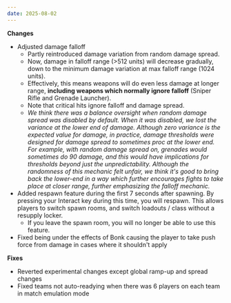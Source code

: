 ```yaml
---
date: 2025-08-02
---
```


**Changes**

* Adjusted damage falloff
  * Partly reintroduced damage variation from random damage spread. 
  * Now, damage in falloff range (>512 units) will decrease gradually, down to the minimum damage variation at max falloff range (1024 units).
  * Effectively, this means weapons will do even less damage at longer range, **including weapons which normally ignore falloff** (Sniper Rifle and Grenade Launcher).
  * Note that critical hits ignore falloff and damage spread.
  * _We think there was a balance oversight when random damage spread was disabled by default. When it was disabled, we lost the variance at the lower end of damage. Although zero variance is the expected value for damage, in practice, damage thresholds were designed for damage spread to sometimes proc at the lower end. For example, with random damage spread on, grenades would sometimes do 90 damage, and this would have implications for thresholds beyond just the unpredictability. Although the randomness of this mechanic felt unfair, we think it's good to bring back the lower-end in a way which further encourages fights to take place at closer range, further emphasizing the falloff mechanic._
* Added respawn feature during the first 7 seconds after spawning. By pressing your Interact key during this time, you will respawn. This allows players to switch spawn rooms, and switch loadouts / class without a resupply locker.
  * If you leave the spawn room, you will no longer be able to use this feature.
* Fixed being under the effects of Bonk causing the player to take push force from damage in cases where it shouldn't apply

**Fixes**

* Reverted experimental changes except global ramp-up and spread changes
* Fixed teams not auto-readying when there was 6 players on each team in match emulation mode
